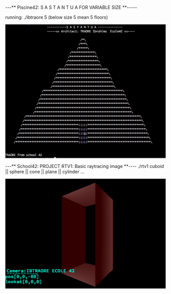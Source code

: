 
---** Piscine42: S A S T A N T U A  FOR VARIABLE  SIZE **-----

running: ./ibtraore 5 (below size 5 mean 5 floors)

![alt tag](sastantuaOutput/monRendu.png)


---** School42: PROJECT RTV1: Basic raytracing image **----
./rtv1 cuboid || sphere || cone || plane || cylinder ...

![alt tag](imageDeMonRTV1/rtv1.png)

